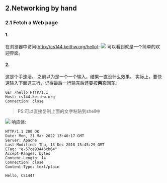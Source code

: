 ## 2.Networking by hand
### 2.1 Fetch a Web page
#### 1.
在浏览器中访问(http://cs144.keithw.org/hello);
![](https://gitee.com/silence-zoe/img/raw/master/202203212143335.png)
可以看到就是一个简单的欢迎界面。
#### 2.
这是个手速活。
之前以为是一个一个输入，结果一直没什么效果。
实际上，要快速输入下面这三行，记得最后一行输完后还要按**两次**回车。
```
GET /hello HTTP/1.1
Host: cs144.keithw.org
Connection: close
```
> PS:可以直接复制上面的文字粘贴到shell中

![](https://gitee.com/silence-zoe/img/raw/master/202203212210946.png)
响应体:
````
HTTP/1.1 200 OK
Date: Mon, 21 Mar 2022 13:40:17 GMT
Server: Apache
Last-Modified: Thu, 13 Dec 2018 15:45:29 GMT
ETag: "e-57ce93446cb64"
Accept-Ranges: bytes
Content-Length: 14
Connection: close
Content-Type: text/plain

Hello, CS144!
````